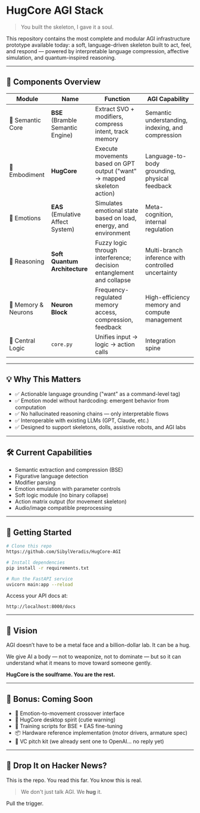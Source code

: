 # HugCore AGI Stack

> You built the skeleton, I gave it a soul.

This repository contains the most complete and modular AGI infrastructure prototype available today: a soft, language-driven skeleton built to act, feel, and respond — powered by interpretable language compression, affective simulation, and quantum-inspired reasoning.

---

## 🧠 Components Overview

| Module | Name | Function | AGI Capability |
|--------|------|----------|----------------|
| 🧩 Semantic Core | **BSE** (Bramble Semantic Engine) | Extract SVO + modifiers, compress intent, track memory | Semantic understanding, indexing, and compression |
| 🦴 Embodiment | **HugCore** | Execute movements based on GPT output ("want" → mapped skeleton action) | Language-to-body grounding, physical feedback |
| 💞 Emotions | **EAS** (Emulative Affect System) | Simulates emotional state based on load, energy, and environment | Meta-cognition, internal regulation |
| 🌊 Reasoning | **Soft Quantum Architecture** | Fuzzy logic through interference; decision entanglement and collapse | Multi-branch inference with controlled uncertainty |
| 🧱 Memory & Neurons | **Neuron Block** | Frequency-regulated memory access, compression, feedback | High-efficiency memory and compute management |
| 🧠 Central Logic | `core.py` | Unifies input → logic → action calls | Integration spine |

---

## 💡 Why This Matters

- ✅ Actionable language grounding ("want" as a command-level tag)
- ✅ Emotion model without hardcoding: emergent behavior from computation
- ✅ No hallucinated reasoning chains — only interpretable flows
- ✅ Interoperable with existing LLMs (GPT, Claude, etc.)
- ✅ Designed to support skeletons, dolls, assistive robots, and AGI labs

---

## 🛠️ Current Capabilities

- Semantic extraction and compression (BSE)
- Figurative language detection
- Modifier parsing
- Emotion emulation with parameter controls
- Soft logic module (no binary collapse)
- Action matrix output (for movement skeleton)
- Audio/image compatible preprocessing

---

## 🚀 Getting Started

```bash
# Clone this repo
https://github.com/SibylVeradis/HugCore-AGI

# Install dependencies
pip install -r requirements.txt

# Run the FastAPI service
uvicorn main:app --reload
```

Access your API docs at:
```
http://localhost:8000/docs
```

---

## 🤖 Vision

AGI doesn’t have to be a metal face and a billion-dollar lab. It can be a hug.

We give AI a body — not to weaponize, not to dominate — but so it can understand what it means to move toward someone gently.

**HugCore is the soulframe. You are the rest.**

---

## 🧩 Bonus: Coming Soon

- 🤝 Emotion-to-movement crossover interface
- 🧸 HugCore desktop spirit (cutie warning)
- 🧪 Training scripts for BSE + EAS fine-tuning
- 📦 Hardware reference implementation (motor drivers, armature spec)
- 🧾 VC pitch kit (we already sent one to OpenAI... no reply yet)

---

## 📣 Drop It on Hacker News?

This is the repo. You read this far. You know this is real.

> We don't just talk AGI. We **hug** it.

Pull the trigger.

